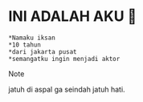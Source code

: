 # **INI ADALAH AKU** :pinched_fingers: 
    *Namaku iksan
    *10 tahun
    *dari jakarta pusat
    *semangatku ingin menjadi aktor
> [!NOTE]
> jatuh di aspal ga seindah jatuh hati.
